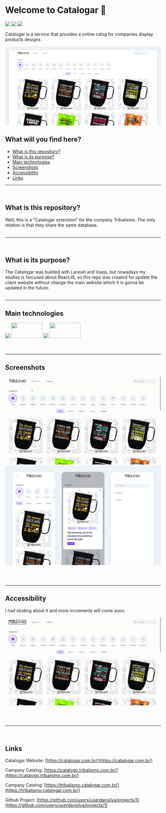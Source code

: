 # Welcome to Catalogar 👋

<div>
  <img src="https://img.shields.io/github/issues/userdansilva/catalogar-tribalismo.svg">
  <img src="https://img.shields.io/github/issues-pr/userdansilva/catalogar-tribalismo.svg">
  <img src="https://img.shields.io/github/issues-pr-closed/userdansilva/catalogar-tribalismo.svg">
<div>

Catalogar is a service that provides a online calog for companies display products designs

![alt text](/public/images/readme/main.png)

## What will you find here? 

- [What is this repository?](#what-is-this-repository)
- [What is its purpose?](#what-is-its-purpose)
- [Main technologies](#main-technologies)
- [Screenshots](#screenshots)
- [Accessibility](#accessibility)
- [Links](#links)
<hr/>

<br> 

## What is this repository?

Well, this is a "Catalogar extension" for the company Tribalismo. The only relation is that they share the same database.<br><br><hr/><br>

## What is its purpose?

The Catalogar was builded with Laravel and Vuejs, but nowadays my studies is forcused about ReactJS, so this repo was created for update the client website without change the main website which it is gonna be updated in the future.<br><br><hr/>

## Main technologies

<div>
  <img src="https://cdn.jsdelivr.net/gh/devicons/devicon/icons/react/react-original.svg" height="50"/>
  <img src="https://cdn.jsdelivr.net/gh/devicons/devicon/icons/nextjs/nextjs-original-wordmark.svg" height="50" width="100"/>
  <img src="https://cdn.jsdelivr.net/gh/devicons/devicon/icons/typescript/typescript-original.svg" height="50"/>
  <img src="https://cdn.jsdelivr.net/gh/devicons/devicon/icons/tailwindcss/tailwindcss-original-wordmark.svg" height="50" width="100"/>
</div><br><br><hr/>

## Screenshots

![alt](/public/images/readme/demo.gif)
![alt](/public/images/readme/mobile.png)

<br><br><hr/>

## Accessibility

I had studing about it and more increments will come soon.

![alt](/public/images/readme/accessibility.gif)

<br><br><hr/><br>

## Links

Catalogar Website: [https://catalogar.com.br/](https://catalogar.com.br/)

Campany Catalog: [https://catalogo.tribalismo.com.br/](https://catalogo.tribalismo.com.br/)

Campany Catalog: [https://tribalismo.catalogar.com.br/](https://tribalismo.catalogar.com.br/)

Github Project: [https://github.com/users/userdansilva/projects/1](https://github.com/users/userdansilva/projects/1)
